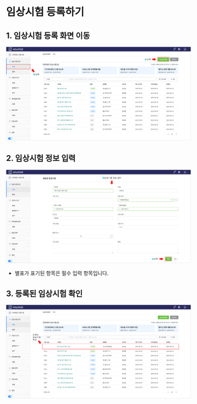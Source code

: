 # 임상시험 등록하기

## 1. 임상시험 등록 화면 이동

![trial-create-1](../img/trial-create-1.png)

## 2. 임상시험 정보 입력

![trial-create-2](../img/trial-create-2.png)

- 별표가 표기된 항목은 필수 입력 항목입니다.

## 3. 등록된 임상시험 확인

![trial-create-3](../img/trial-create-3.png)